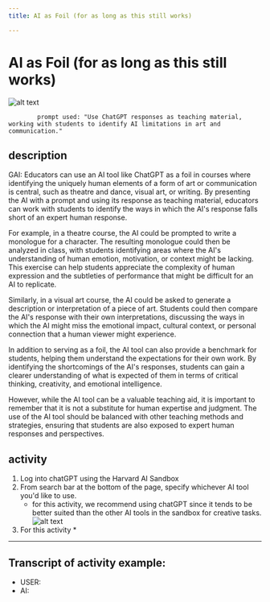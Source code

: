 ```yaml
---
title: AI as Foil (for as long as this still works)

---
```


# AI as Foil (for as long as this still works)

![alt text](https://files.slack.com/files-pri/T0HTW3H0V-F060MBTLVJR/oue_004.png?pub_secret=c50770eff6)

            prompt used: "Use ChatGPT responses as teaching material, working with students to identify AI limitations in art and communication."
            
## description
GAI: Educators can use an AI tool like ChatGPT as a foil in courses where identifying the uniquely human elements of a form of art or communication is central, such as theatre and dance, visual art, or writing. By presenting the AI with a prompt and using its response as teaching material, educators can work with students to identify the ways in which the AI's response falls short of an expert human response.

For example, in a theatre course, the AI could be prompted to write a monologue for a character. The resulting monologue could then be analyzed in class, with students identifying areas where the AI's understanding of human emotion, motivation, or context might be lacking. This exercise can help students appreciate the complexity of human expression and the subtleties of performance that might be difficult for an AI to replicate.

Similarly, in a visual art course, the AI could be asked to generate a description or interpretation of a piece of art. Students could then compare the AI's response with their own interpretations, discussing the ways in which the AI might miss the emotional impact, cultural context, or personal connection that a human viewer might experience.

In addition to serving as a foil, the AI tool can also provide a benchmark for students, helping them understand the expectations for their own work. By identifying the shortcomings of the AI's responses, students can gain a clearer understanding of what is expected of them in terms of critical thinking, creativity, and emotional intelligence.

However, while the AI tool can be a valuable teaching aid, it is important to remember that it is not a substitute for human expertise and judgment. The use of the AI tool should be balanced with other teaching methods and strategies, ensuring that students are also exposed to expert human responses and perspectives.

## activity
1. Log into chatGPT using the Harvard AI Sandbox
2. From search bar at the bottom of the page, specify whichever AI tool you'd like to use.
    * for this activity, we recommend using chatGPT since it tends to be better suited than the other AI tools in the sandbox for creative tasks.
![alt text](https://files.slack.com/files-pri/T0HTW3H0V-F0612HG51ND/video_to_gif__6_..gif?pub_secret=4e1c91c9ce)
3. For this activity
    * 

---

## Transcript of activity example:

* USER:
* AI: 